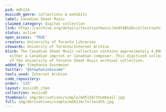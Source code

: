 ```yaml
---
pid: mdh134
musicdh_genre: collections & exhibits
label: Canadian Sheet Music
claimed_category: digital collection
link: https://archive.org/details/facultyofmusic?and%5B%5D=collection%3A%22canadiansheetmusic%22&sort=titleSorter
status: active
open_access: 'TRUE'
creators: University of Toronto Libraries
stewards: Univerity of Toronto/Internet Archive
blurb: The Canadian Sheet Music collection contains approximately 4,000 items featuring
  either a Canadian imprint or Canadian composer. This digitized collection is a subset
  of the University of Toronto Sheet Music archival collection.
added_by: Stephanie Sussmeier
twitter: "@StephanieSussme"
tools_used: Internet Archive
code_repository: 
order: '133'
layout: musicdh_item
collection: musicdh
thumbnail: img/derivatives/simple/mdh134/thumbnail.jpg
full: img/derivatives/simple/mdh134/fullwidth.jpg
---
```

